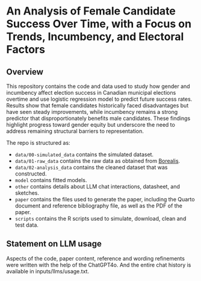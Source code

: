 # An Analysis of Female Candidate Success Over Time, with a Focus on Trends, Incumbency, and Electoral Factors

## Overview

This repository contains the code and data used to study how gender and incumbency affect election success in Canadian municipal elections overtime and use logistic regression model to predict future success rates. Results show that female candidates historically faced disadvantages but have seen steady improvements, while incumbency remains a strong predictor that disproportionately benefits male candidates. These findings highlight progress toward gender equity but underscore the need to address remaining structural barriers to representation.



The repo is structured as:
-   `data/00-simulated_data` contains the simulated dataset.
-   `data/01-raw_data` contains the raw data as obtained from [Borealis](https://borealisdata.ca/dataset.xhtml?persistentId=doi:10.5683/SP2/4MZJPQ ).
-   `data/02-analysis_data` contains the cleaned dataset that was constructed.
-   `model` contains fitted models. 
-   `other` contains details about LLM chat interactions, datasheet, and sketches.
-   `paper` contains the files used to generate the paper, including the Quarto document and reference bibliography file, as well as the PDF of the paper. 
-   `scripts` contains the R scripts used to simulate, download, clean and test data.


## Statement on LLM usage

Aspects of the code, paper content, reference and wording refinements were written with the help of the ChatGPT4o. And the entire chat history is available in inputs/llms/usage.txt.

